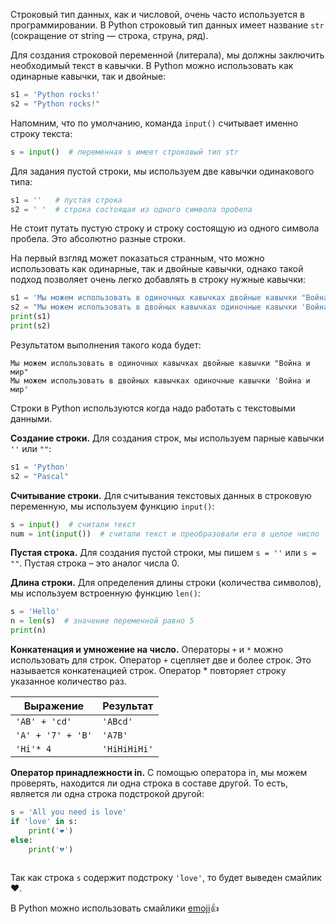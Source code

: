 

Строковый тип данных, как и числовой, очень часто используется в программировании. В Python строковый тип данных имеет название `str` (сокращение от string — строка, струна, ряд).

Для создания строковой переменной (литерала), мы должны заключить необходимый текст в кавычки. В Python можно использовать как одинарные кавычки, так и двойные:

```python
s1 = 'Python rocks!'
s2 = "Python rocks!"
```

Напомним, что по умолчанию, команда `input()` считывает именно строку текста:

```python
s = input()  # переменная s имеет строковый тип str
```

Для задания пустой строки, мы используем две кавычки одинакового типа:

```python
s1 = ''   # пустая строка
s2 = ' '  # строка состоящая из одного символа пробела
```

Не стоит путать пустую строку и строку состоящую из одного символа пробела. Это абсолютно разные строки.

 На первый взгляд может показаться странным, что можно использовать как одинарные, так и двойные кавычки, однако такой подход позволяет очень легко добавлять в строку нужные кавычки:

```python
s1 = 'Мы можем использовать в одиночных кавычках двойные кавычки "Война и мир"'
s2 = "Мы можем использовать в двойных кавычках одиночные кавычки 'Война и мир'"
print(s1)
print(s2)
```

Результатом выполнения такого кода будет:

```no-highlight
Мы можем использовать в одиночных кавычках двойные кавычки "Война и мир"
Мы можем использовать в двойных кавычках одиночные кавычки 'Война и мир'
```
Строки в Python используются когда надо работать с текстовыми данными.

**Создание строки.** Для создания строк, мы используем парные кавычки `''` или `""`:

```python
s1 = 'Python'
s2 = "Pascal"
```

**Считывание строки.** Для считывания текстовых данных в строковую переменную, мы используем функцию `input()`:

```python
s = input()  # считали текст
num = int(input())  # считали текст и преобразовали его в целое число
```

**Пустая строка.** Для создания пустой строки, мы пишем `s = ''` или `s = ""`. Пустая строка – это аналог числа 0.

**Длина строки.** Для определения длины строки (количества символов), мы используем встроенную функцию `len()`:

```python
s = 'Hello'
n = len(s)  # значение переменной равно 5
print(n)
```

**Конкатенация и умножение на число.** Операторы `+` и `*` можно использовать для строк. Оператор `+` сцепляет две и более строк. Это называется конкатенацией строк. Оператор * повторяет строку указанное количество раз. 

|Выражение|Результат|
|---|---|
|`'AB' + 'cd'`|`'ABcd'`|
|`'A' + '7' + 'B'`|`'A7B'`|
|`'Hi'* 4`|`'HiHiHiHi'`|

**Оператор принадлежности in.** С помощью оператора in, мы можем проверять, находится ли одна строка в составе другой. То есть, является ли одна строка подстрокой другой:

```python
s = 'All you need is love'
if 'love' in s:
    print('❤️')
else:
    print('💔')
    
```

Так как строка `s` содержит подстроку `'love'`, то будет выведен смайлик ❤️.

В Python можно использовать смайлики [emoji](https://pypi.org/project/emoji/)👍